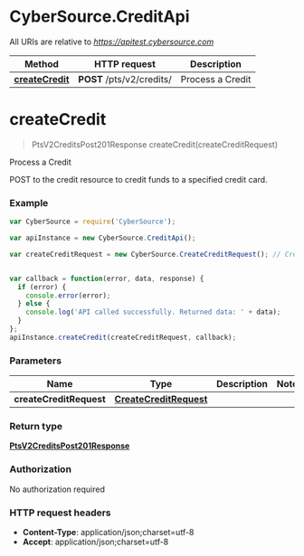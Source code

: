 # CyberSource.CreditApi

All URIs are relative to *https://apitest.cybersource.com*

Method | HTTP request | Description
------------- | ------------- | -------------
[**createCredit**](CreditApi.md#createCredit) | **POST** /pts/v2/credits/ | Process a Credit


<a name="createCredit"></a>
# **createCredit**
> PtsV2CreditsPost201Response createCredit(createCreditRequest)

Process a Credit

POST to the credit resource to credit funds to a specified credit card.

### Example
```javascript
var CyberSource = require('CyberSource');

var apiInstance = new CyberSource.CreditApi();

var createCreditRequest = new CyberSource.CreateCreditRequest(); // CreateCreditRequest | 


var callback = function(error, data, response) {
  if (error) {
    console.error(error);
  } else {
    console.log('API called successfully. Returned data: ' + data);
  }
};
apiInstance.createCredit(createCreditRequest, callback);
```

### Parameters

Name | Type | Description  | Notes
------------- | ------------- | ------------- | -------------
 **createCreditRequest** | [**CreateCreditRequest**](CreateCreditRequest.md)|  | 

### Return type

[**PtsV2CreditsPost201Response**](PtsV2CreditsPost201Response.md)

### Authorization

No authorization required

### HTTP request headers

 - **Content-Type**: application/json;charset=utf-8
 - **Accept**: application/json;charset=utf-8

